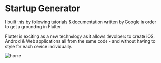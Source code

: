 # Startup Generator

I built this by following tutorials & documentation written by Google in order to get a grounding in Flutter.

Flutter is exciting as a new technology as it allows devolpers to create iOS, Android & Web applications all from the same code - and without having to style for each device individually.

<img src="../master/images/likes_iphonex.png" alt="home"/>
